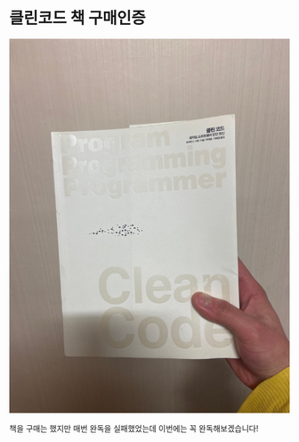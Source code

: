 # 클린코드 책 구매인증

![Clean Code](./images/clean-code-book.jpg)

책을 구매는 했지만 매번 완독을 실패했었는데 이번에는 꼭 완독해보겠습니다!